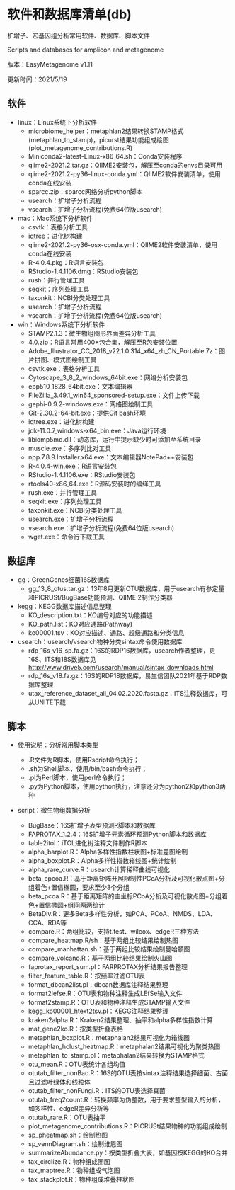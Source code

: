 # 软件和数据库清单(db)

扩增子、宏基因组分析常用软件、数据库、脚本文件

Scripts and databases for amplicon and metagenome

版本：EasyMetagenome v1.11

更新时间：2021/5/19

## 软件

- linux：Linux系统下分析软件
    - microbiome_helper：metaphlan2结果转换STAMP格式(metaphlan_to_stamp)，picurst结果功能组成绘图(plot_metagenome_contributions.R)
    - Miniconda2-latest-Linux-x86_64.sh：Conda安装程序
    - qiime2-2021.2.tar.gz：QIIME2安装包，解压至conda的envs目录可用
    - qiime2-2021.2-py36-linux-conda.yml：QIIME2软件安装清单，使用conda在线安装
    - sparcc.zip：sparcc网络分析python脚本
    - usearch：扩增子分析流程
    - vsearch：扩增子分析流程(免费64位版usearch)
- mac：Mac系统下分析软件
    - csvtk：表格分析工具
    - iqtree：进化树构建
    - qiime2-2021.2-py36-osx-conda.yml：QIIME2软件安装清单，使用conda在线安装
    - R-4.0.4.pkg：R语言安装包
    - RStudio-1.4.1106.dmg：RStudio安装包
    - rush：并行管理工具
    - seqkit：序列处理工具
    - taxonkit：NCBI分类处理工具
    - usearch：扩增子分析流程
    - vsearch：扩增子分析流程(免费64位版usearch)
- win：Windows系统下分析软件
    - STAMP2.1.3：微生物组图形界面差异分析工具
    - 4.0.zip：R语言常用400+包合集，解压至R包安装位置
    - Adobe_Illustrator_CC_2018_v22.1.0.314_x64_zh_CN_Portable.7z：图片拼图、模式图绘制工具
    - csvtk.exe：表格分析工具
    - Cytoscape_3_8_2_windows_64bit.exe：网络分析安装包
    - epp510_1828_64bit.exe：文本编辑器
    - FileZilla_3.49.1_win64_sponsored-setup.exe：文件上传下载
    - gephi-0.9.2-windows.exe：网络图绘制工具
    - Git-2.30.2-64-bit.exe：提供Git bash环境
    - iqtree.exe：进化树构建
    - jdk-11.0.7_windows-x64_bin.exe：Java运行环境
    - libiomp5md.dll：动态库，运行中提示缺少时可添加至系统目录
    - muscle.exe：多序列比对工具
    - npp.7.8.9.Installer.x64.exe：文本编辑器NotePad++安装包
    - R-4.0.4-win.exe：R语言安装包
    - RStudio-1.4.1106.exe：RStudio安装包
    - rtools40-x86_64.exe：R源码安装时的编绎工具
    - rush.exe：并行管理工具
    - seqkit.exe：序列处理工具
    - taxonkit.exe：NCBI分类处理工具
    - usearch.exe：扩增子分析流程
    - vsearch.exe：扩增子分析流程(免费64位版usearch)
    - wget.exe：命令行下载工具

## 数据库

- gg：GreenGenes细菌16S数据库
    - gg_13_8_otus.tar.gz：13年8月更新OTU数据库，用于usearch有参定量和PICRUSt/BugBase功能预测、QIIME 2制作分类器
- kegg：KEGG数据库描述信息整理
    - KO_description.txt：KO编号对应的功能描述
    - KO_path.list：KO对应通路(Pathway)
    - ko00001.tsv：KO对应描述、通路、超级通路和分类信息
- usearch：usearch/vsearch物种分类sintax命令使用数据库
    - rdp_16s_v16_sp.fa.gz：16S的RDP16数据库，usearch作者整理，更16S、ITS和18S数据库见 http://www.drive5.com/usearch/manual/sintax_downloads.html
    - rdp_16s_v18.fa.gz：16S的RDP18数据库，易生信团队2021年基于RDP数据库整理
    - utax_reference_dataset_all_04.02.2020.fasta.gz：ITS注释数据库，可从UNITE下载

## 脚本 

- 使用说明：分析常用脚本类型
    - .R文件为R脚本，使用Rscript命令执行；
    - .sh为Shell脚本，使用/bin/bash命令执行；
    - .pl为Perl脚本，使用perl命令执行；
    - .py为Python脚本，使用python执行，注意还分为python2和python3两种

- script：微生物组数据分析
    - BugBase：16S扩增子表型预测R脚本和数据库
    - FAPROTAX_1.2.4：16S扩增子元素循环预测Python脚本和数据库
    - table2itol：iTOL进化树注释文件制作R脚本
    - alpha_barplot.R：Alpha多样性指数柱状图+标准差图绘制
    - alpha_boxplot.R：Alpha多样性指数箱线图+统计绘制
    - alpha_rare_curve.R：usearch计算稀释曲线可视化
    - beta_cpcoa.R：基于距离矩阵开展限制性PCoA分析及可视化散点图+分组着色+置信椭圆，要求至少3个分组
    - beta_pcoa.R：基于距离矩阵的主坐标PCoA分析及可视化散点图+分组着色+置信椭圆+组间两两统计
    - BetaDiv.R：更多Beta多样性分析，如PCA、PCoA、NMDS、LDA、CCA、RDA等
    - compare.R：两组比较，支持t.test、wilcox、edgeR三种方法
    - compare_heatmap.R/sh：基于两组比较结果绘制热图
    - compare_manhattan.sh：基于两组比较结果绘制曼哈顿图
    - compare_volcano.R：基于两组比较结果绘制火山图
    - faprotax_report_sum.pl：FARPROTAX分析结果报告整理
    - filter_feature_table.R：按频率过滤OTU表
    - format_dbcan2list.pl：dbcan数据库注释结果整理
    - format2lefse.R：OTU表和物种注释生成LEfSe输入文件
    - format2stamp.R：OTU表和物种注释生成STAMP输入文件
    - kegg_ko00001_htext2tsv.pl：KEGG注释结果整理
    - kraken2alpha.R：Kraken2结果整理、抽平和alpha多样性指数计算
    - mat_gene2ko.R：按类型折叠表格
    - metaphlan_boxplot.R：metaphalan2结果可视化为箱线图
    - metaphlan_hclust_heatmap.R：metaphalan2结果可视化为聚类热图
    - metaphlan_to_stamp.pl：metaphalan2结果转换为STAMP格式
    - otu_mean.R：OTU表统计各组均值
    - otutab_filter_nonBac.R：16S的OTU表按sintax注释结果选择细菌、古菌且过滤叶绿体和线粒体
    - otutab_filter_nonFungi.R：ITS的OTU表选择真菌
    - otutab_freq2count.R：转换频率为伪整数，用于要求整型输入的分析，如多样性、edgeR差异分析等
    - otutab_rare.R：OTU表抽平
    - plot_metagenome_contributions.R：PICRUSt结果物种的功能组成绘制
    - sp_pheatmap.sh：绘制热图
    - sp_vennDiagram.sh：绘制维恩图
    - summarizeAbundance.py：按类型折叠大表，如基因按KEGG的KO合并
    - tax_circlize.R：物种组成圈图
    - tax_maptree.R：物种组成气泡图
    - tax_stackplot.R：物种组成堆叠柱状图